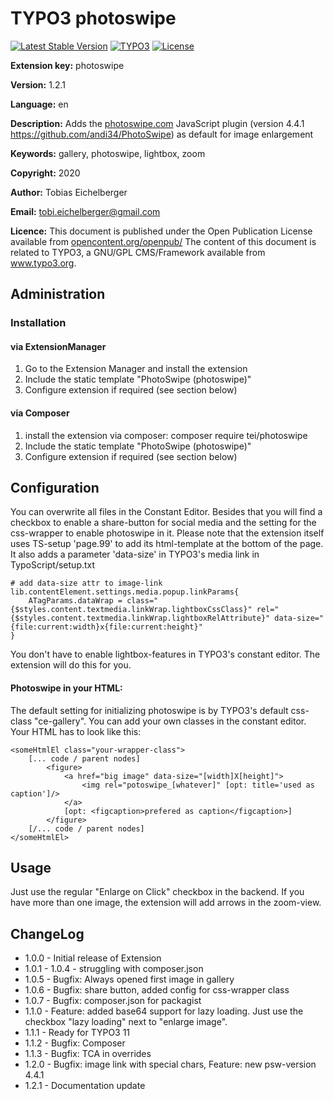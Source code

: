 # TYPO3 photoswipe
[![Latest Stable Version](https://img.shields.io/packagist/v/tei/photoswipe?style=for-the-badge)](https://packagist.org/packages/tei/photoswipe)
[![TYPO3](https://img.shields.io/badge/TYPO3-photoswipe-%23f49700?style=for-the-badge)](https://extensions.typo3.org/extension/photoswipe)
[![License](https://img.shields.io/packagist/l/tei/photoswipe?style=for-the-badge)](https://packagist.org/packages/tei/photoswipe)

**Extension key:**
photoswipe

**Version:**
1.2.1

**Language:**
en

**Description:**
Adds the [photoswipe.com](http://photoswipe.com/) JavaScript plugin (version 4.4.1 https://github.com/andi34/PhotoSwipe) as default for image enlargement

**Keywords:**
gallery, photoswipe, lightbox, zoom

**Copyright:**
2020

**Author:**
Tobias Eichelberger

**Email:**
[tobi.eichelberger@gmail.com](tobi.eichelberger@gmail.com)

**Licence:**
This document is published under the Open Publication License available from [opencontent.org/openpub/](http://www.opencontent.org/openpub/)
The content of this document is related to TYPO3, a GNU/GPL CMS/Framework available from www.typo3.org.


## Administration

### Installation

#### via ExtensionManager
1. Go to the Extension Manager and install the extension
2. Include the static template "PhotoSwipe (photoswipe)"
3. Configure extension if required (see section below)

#### via Composer
1. install the extension via composer: composer require tei/photoswipe
2. Include the static template "PhotoSwipe (photoswipe)"
3. Configure extension if required (see section below)

## Configuration
You can overwrite all files in the Constant Editor. Besides that you will find a checkbox to
enable a share-button for social media and the setting for the css-wrapper to enable photoswipe in it.
Please note that the extension itself uses TS-setup 'page.99' to add its html-template at the bottom of the page.
It also adds a parameter 'data-size' in TYPO3's media link in TypoScript/setup.txt
```
# add data-size attr to image-link
lib.contentElement.settings.media.popup.linkParams{
    ATagParams.dataWrap = class="{$styles.content.textmedia.linkWrap.lightboxCssClass}" rel="{$styles.content.textmedia.linkWrap.lightboxRelAttribute}" data-size="{file:current:width}x{file:current:height}"
}
```
You don't have to enable lightbox-features in TYPO3's constant editor. The extension will do this for you.

#### Photoswipe in your HTML:
The default setting for initializing photoswipe is by TYPO3's default css-class "ce-gallery". You can add your own classes
in the constant editor. Your HTML has to look like this:
```
<someHtmlEl class="your-wrapper-class">
    [... code / parent nodes]
        <figure>
            <a href="big image" data-size="[width]X[height]">
                <img rel="potoswipe_[whatever]" [opt: title='used as caption']/>
            </a>
            [opt: <figcaption>prefered as caption</figcaption>]
        </figure>
    [/... code / parent nodes]
</someHtmlEl>
```

## Usage
Just use the regular "Enlarge on Click" checkbox in the backend. If you have more than one image, the extension will
add arrows in the zoom-view.


## ChangeLog

- 1.0.0 - Initial release of Extension
- 1.0.1 - 1.0.4 - struggling with composer.json
- 1.0.5 - Bugfix: Always opened first image in gallery
- 1.0.6 - Bugfix: share button, added config for css-wrapper class
- 1.0.7 - Bugfix: composer.json for packagist
- 1.1.0 - Feature: added base64 support for lazy loading. Just use the checkbox "lazy loading" next to "enlarge image".
- 1.1.1 - Ready for TYPO3 11
- 1.1.2 - Bugfix: Composer
- 1.1.3 - Bugfix: TCA in overrides
- 1.2.0 - Bugfix: image link with special chars, Feature: new psw-version 4.4.1
- 1.2.1 - Documentation update
